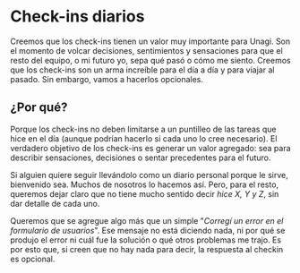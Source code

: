 # Check-ins diarios
Creemos que los check-ins tienen un valor muy importante para Unagi. Son el momento de volcar decisiones, sentimientos y sensaciones para que el resto del equipo, o mi futuro yo, sepa qué pasó o cómo me siento. Creemos que los check-ins son un arma increíble para el día a día y para viajar al pasado. Sin embargo, vamos a hacerlos opcionales.

## ¿Por qué?
Porque los check-ins no deben limitarse a un puntilleo de las tareas que hice en el día (aunque podrían hacerlo si cada uno lo cree necesario). El verdadero objetivo de los check-ins es generar un valor agregado: sea para describir sensaciones, decisiones o sentar precedentes para el futuro.

Si alguien quiere seguir llevándolo como un diario personal porque le sirve, bienvenido sea. Muchos de nosotros lo hacemos así. Pero, para el resto, queremos dejar claro que no tiene mucho sentido decir _hice X, Y y Z_, sin dar detalle de cada uno.

Queremos que se agregue algo más que un simple "_Corregí un error en el formulario de usuarios_". Ese mensaje no está diciendo nada, ni por qué se produjo el error ni cuál fue la solución o qué otros problemas me trajo. Es por esto que, si creen que no hay nada para decir, la respuesta al checkin es opcional.
